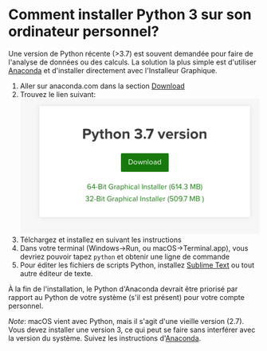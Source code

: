 # Comment installer Python 3 sur son ordinateur personnel?

Une version de Python récente (>3.7) est souvent demandée pour faire de l'analyse de données ou des calculs. La solution la plus simple est d'utiliser [Anaconda](https://www.anaconda.com/distribution/#download-section) et d'installer directement avec l'Installeur Graphique.

1. Aller sur anaconda.com dans la section [Download](https://www.anaconda.com/distribution/)
2. Trouvez le lien suivant:
![image-20190220093633230](assets/image-20190220093633230.png)
3. Télchargez et installez en suivant les instructions
4. Dans votre terminal (Windows->Run, ou macOS->Terminal.app), vous devriez pouvoir tapez `python` et obtenir une ligne de commande
5. Pour éditer les fichiers de scripts Python, installez [Sublime Text](https://www.sublimetext.com/3) ou tout autre éditeur de texte.



À la fin de l'installation, le Python d'Anaconda devrait être priorisé par rapport au Python de votre système (s'il est présent) pour votre compte personnel.

*Note*: macOS vient avec Python, mais il s'agit d'une vieille version (2.7).  Vous devez installer une version 3, ce qui peut se faire sans interférer avec la version du système. Suivez les instructions d'[Anaconda](https://www.anaconda.com/distribution/#download-section).





